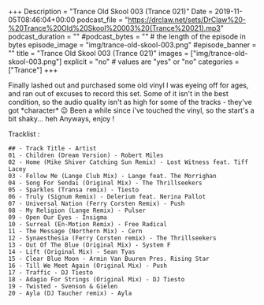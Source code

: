 +++
Description = "Trance Old Skool 003 (Trance 021)"
Date = 2019-11-05T08:46:04+00:00
podcast_file = "https://drclaw.net/sets/DrClaw%20-%20Trance%20Old%20Skool%20003%20(Trance%20021).mp3"
podcast_duration = ""
#podcast_bytes = "" # the length of the episode in bytes
episode_image = "img/trance-old-skool-003.png"
#episode_banner = ""
title = "Trance Old Skool 003 (Trance 021)"
images = ["img/trance-old-skool-003.png"]
explicit = "no" # values are "yes" or "no"
categories = ["Trance"]
+++

Finally lashed out and purchased some old vinyl I was eyeing off for ages, and ran out of excuses to record this set. Some of it isn't in the best condition, so the audio quality isn't as high for some of the tracks - they've got \*character\* 😉 Been a while since i've touched the vinyl, so the start's a bit shaky... heh Anyways, enjoy !

Tracklist :

```
## - Track Title - Artist
01 - Children (Dream Version) - Robert Miles
02 - Home (Mike Shiver Catching Sun Remix) - Lost Witness feat. Tiff Lacey
03 - Follow Me (Lange Club Mix) - Lange feat. The Morrighan
04 - Song For Sendai (Original Mix) - The Thrillseekers
05 - Sparkles (Transa remix) - Tiesto
06 - Truly (Signum Remix) - Delerium feat. Nerina Pallot
07 - Universal Nation (Ferry Corsten Remix) - Push
08 - My Religion (Lange Remix) - Pulser
09 - Open Our Eyes - Insigma
10 - Surreal (En-Motion Remix) - Free Radical
11 - The Message (Northern Mix) - Cern
12 - Synaesthesia (Ferry Corsten remix) - The Thrillseekers
13 - Out Of The Blue (Original Mix) - System F
14 - Lift (Original Mix) - Sean Tyas
15 - Clear Blue Moon - Armin Van Buuren Pres. Rising Star
16 - Till We Meet Again (Original Mix) - Push
17 - Traffic - DJ Tiesto
18 - Adagio For Strings (Original Mix) - DJ Tiesto
19 - Twisted - Svenson & Gielen
20 - Ayla (DJ Taucher remix) - Ayla
```